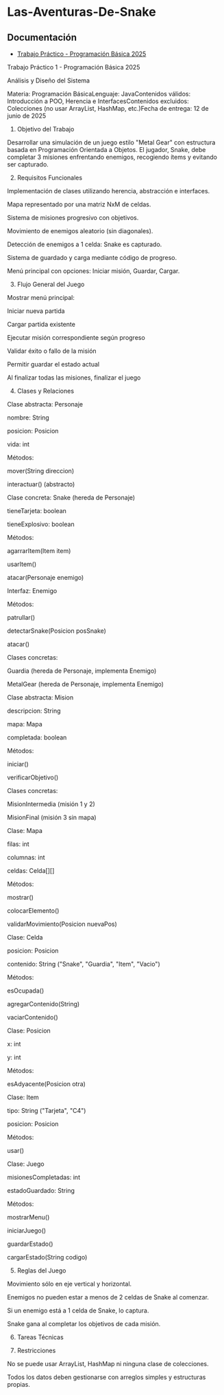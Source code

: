 # Las-Aventuras-De-Snake

## Documentación

- [Trabajo Práctico - Programación Básica 2025](./Trabajo%20Práctico%20-%20Programación%20Básica%202025.pdf)

Trabajo Práctico 1 - Programación Básica 2025

Análisis y Diseño del Sistema

Materia: Programación BásicaLenguaje: JavaContenidos válidos: Introducción a POO, Herencia e InterfacesContenidos excluidos: Colecciones (no usar ArrayList, HashMap, etc.)Fecha de entrega: 12 de junio de 2025

1. Objetivo del Trabajo

Desarrollar una simulación de un juego estilo "Metal Gear" con estructura basada en Programación Orientada a Objetos. El jugador, Snake, debe completar 3 misiones enfrentando enemigos, recogiendo ítems y evitando ser capturado.

2. Requisitos Funcionales

Implementación de clases utilizando herencia, abstracción e interfaces.

Mapa representado por una matriz NxM de celdas.

Sistema de misiones progresivo con objetivos.

Movimiento de enemigos aleatorio (sin diagonales).

Detección de enemigos a 1 celda: Snake es capturado.

Sistema de guardado y carga mediante código de progreso.

Menú principal con opciones: Iniciar misión, Guardar, Cargar.

3. Flujo General del Juego

Mostrar menú principal:

Iniciar nueva partida

Cargar partida existente

Ejecutar misión correspondiente según progreso

Validar éxito o fallo de la misión

Permitir guardar el estado actual

Al finalizar todas las misiones, finalizar el juego

4. Clases y Relaciones

Clase abstracta: Personaje

nombre: String

posicion: Posicion

vida: int

Métodos:

mover(String direccion)

interactuar() (abstracto)

Clase concreta: Snake (hereda de Personaje)

tieneTarjeta: boolean

tieneExplosivo: boolean

Métodos:

agarrarItem(Item item)

usarItem()

atacar(Personaje enemigo)

Interfaz: Enemigo

Métodos:

patrullar()

detectarSnake(Posicion posSnake)

atacar()

Clases concretas:

Guardia (hereda de Personaje, implementa Enemigo)

MetalGear (hereda de Personaje, implementa Enemigo)

Clase abstracta: Mision

descripcion: String

mapa: Mapa

completada: boolean

Métodos:

iniciar()

verificarObjetivo()

Clases concretas:

MisionIntermedia (misión 1 y 2)

MisionFinal (misión 3 sin mapa)

Clase: Mapa

filas: int

columnas: int

celdas: Celda[][]

Métodos:

mostrar()

colocarElemento()

validarMovimiento(Posicion nuevaPos)

Clase: Celda

posicion: Posicion

contenido: String ("Snake", "Guardia", "Item", "Vacio")

Métodos:

esOcupada()

agregarContenido(String)

vaciarContenido()

Clase: Posicion

x: int

y: int

Métodos:

esAdyacente(Posicion otra)

Clase: Item

tipo: String ("Tarjeta", "C4")

posicion: Posicion

Métodos:

usar()

Clase: Juego

misionesCompletadas: int

estadoGuardado: String

Métodos:

mostrarMenu()

iniciarJuego()

guardarEstado()

cargarEstado(String codigo)

5. Reglas del Juego

Movimiento sólo en eje vertical y horizontal.

Enemigos no pueden estar a menos de 2 celdas de Snake al comenzar.

Si un enemigo está a 1 celda de Snake, lo captura.

Snake gana al completar los objetivos de cada misión.

6. Tareas Técnicas



7. Restricciones

No se puede usar ArrayList, HashMap ni ninguna clase de colecciones.

Todos los datos deben gestionarse con arreglos simples y estructuras propias.
